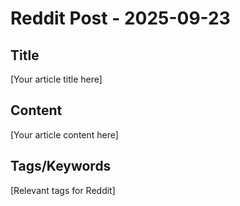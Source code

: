 # Reddit Post - 2025-09-23

## Title
[Your article title here]

## Content
[Your article content here]

## Tags/Keywords
[Relevant tags for Reddit]

